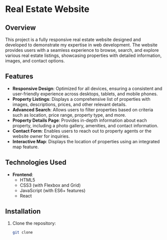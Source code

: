 # Real Estate Website

## Overview

This project is a fully responsive real estate website designed and developed to demonstrate my expertise in web development. The website provides users with a seamless experience to browse, search, and explore various real estate listings, showcasing properties with detailed information, images, and contact options.

## Features

- **Responsive Design**: Optimized for all devices, ensuring a consistent and user-friendly experience across desktops, tablets, and mobile phones.
- **Property Listings**: Displays a comprehensive list of properties with images, descriptions, prices, and other relevant details.
- **Advanced Search**: Allows users to filter properties based on criteria such as location, price range, property type, and more.
- **Property Details Page**: Provides in-depth information about each property, including a photo gallery, amenities, and contact information.
- **Contact Form**: Enables users to reach out to property agents or the website owner for inquiries.
- **Interactive Map**: Displays the location of properties using an integrated map feature.

## Technologies Used

- **Frontend**:
  - HTML5
  - CSS3 (with Flexbox and Grid)
  - JavaScript (with ES6+ features)
  - React



## Installation

1. Clone the repository:
   ```bash
   git clone
